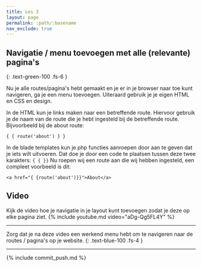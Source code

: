 ```yaml
---
title: Les 3
layout: page
permalink: :path/:basename
nav_exclude: true
---
```


## Navigatie / menu toevoegen met alle (relevante) pagina's
{: .text-green-100 .fs-6 }

Nu je alle routes/pagina's hebt gemaakt en je er in je browser naar toe kunt navigeren, ga je een menu toevoegen.
Uiteraard gebruik je je eigen HTML en CSS en design.

In de HTML kun je links maken naar een betreffende route. Hiervoor gebruik je de naam van de route die je hebt ingesteld bij de betreffende route.<br>
Bijvoorbeeld bij de about route: <br>
```
{ { route('about') } }
```
In de blade templates kun je php functies aanroepen door aan te geven dat je iets wilt uitvoeren. Dat doe je door een code te plaatsen tussen deze twee karakters:
`{ { }}`
Nu roepen wij een route aan die wij hebben ingesteld, een compleet voorbeeld is dit:
    
    <a href="{ {route('about')}}">About</a>

## Video
Kijk de video hoe je navigatie in je layout kunt toevoegen zodat je deze op elke pagina ziet.
{% include youtube.md video="aDg-Qg5FL4Y" %}

---

Zorg dat je na deze video een werkend menu hebt om te navigeren naar de routes / pagina's op je website.
{: .text-blue-100 .fs-4 }

---

{% include commit_push.md %}


